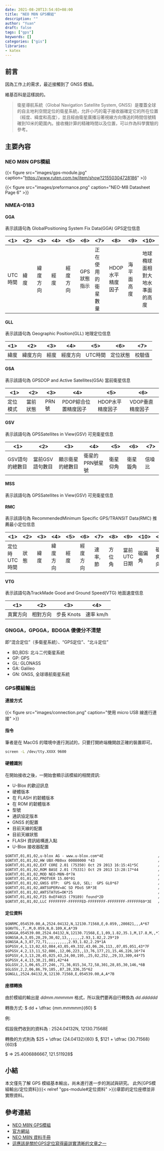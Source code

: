 ```yaml
---
date: 2021-08-20T13:54:03+08:00
title: "NEO M8N GPS模組"
description: ""
author: "Yuan"
draft: false
tags: ["gps"]
keywords: []
categories: ["gis"]
libraries:
- katex
---
```


## 前言

因為工作上的需求，最近接觸到了 GNSS 模組。

維基百科是這樣說的。
> 衛星導航系統（Global Navigation Satellite System, GNSS）是覆蓋全球的自主地利空間定位的衛星系統，允許小巧的電子接收器確定它的所在位置（經度、緯度和高度），並且經由衛星廣播沿著視線方向傳送的時間信號精確到10米的範圍內。接收機計算的精確時間以及位置，可以作為科學實驗的參考。

<!--more-->

## 主要內容

### NEO M8N GPS模組

{{< figure src="images/gps-module.jpg" caption="https://www.ruten.com.tw/item/show?21550304728186" >}}

{{< figure src="images/preformance.png" caption="NEO-M8 Datasheet Page 6" >}}

### NMEA-0183

#### GGA
表示該語句為 GlobalPositioning System Fix Data(GGA) GPS定位信息
	
|  <1>  | <2> | <3>  | <4> | <5>  |   <6>   |    <7>    |    <8>     |  <9>  |      <10>       |  <11>   |  <12>  |
|-------|-----|------|-----|------|---------|-----------|------------|-------|-----------------|---------|--------|
| UTC時間 | 緯度  | 緯度方向 | 經度  | 經度方向 | GPS狀態指示 | 正在使用的衛星數量 | HDOP水平精度因子 | 海平面高度 | 地球橢球面相對大地水準面的高度 | 差分GPS信息 | 差分站ID號 |

#### GLL
表示該語句為 Geographic Position(GLL) 地理定位信息

| <1> | <2>  | <3> | <4>  |  <5>  | <6>  | <7> |
|-----|------|-----|------|-------|------|-----|
| 緯度  | 緯度方向 | 經度  | 經度方向 | UTC時間 | 定位狀態 | 校驗值 |

#### GSA
表示該語句為 GPSDOP and Active Satellites(GSA) 當前衛星信息
		
| <1>  | <2>  | <3>  |     <4>      |    <5>     |    <6>     |
|------|------|------|--------------|------------|------------|
| 定位模式 | 當前狀態 | PRN號 | PDOP綜合位置精度因子 | HDOP水平精度因子 | VDOP垂直精度因子 |

#### GSV
表示該語句為 GPSSatellites in View(GSV) 可見衛星信息
	
|    <1>    |    <2>    |   <3>    |    <4>    | <5>  | <6>  | <7> |
|-----------|-----------|----------|-----------|------|------|-----|
| GSV語句的總數目 | 當前GSV語句數目 | 顯示衛星的總數目 | 衛星的PRN號星號 | 衛星仰角 | 衛星鏇角 | 信噪比 |
	
#### MSS
表示該語句為 GPSSatellites in View(GSV) 可見衛星信息

#### RMC
表示該語句為 RecommendedMinimum Specific GPS/TRANSIT Data(RMC) 推薦最小定位信息

|   <1>    | <2> | <3> | <4>  | <5> | <6>  | <7>  | <8> |   <9>   | <10> | <11>  |
|----------|-----|-----|------|-----|------|------|-----|---------|------|-------|
| 定位時UTC時間 | 狀態  | 緯度  | 緯度方向 | 經度  | 經度方向 | 速率,節 | 方位角 | 當前UTC日期 | 磁偏角  | 磁偏角方向 |

#### VTG
表示該語句為TrackMade Good and Ground Speed(VTG) 地面速度信息

| <1>  | <2>  |   <3>    |   <4>   |
|------|------|----------|---------|
| 真實方向 | 相對方向 | 步長 Knots | 速率 km/h |

### GNGGA，GPGGA，BDGGA 傻傻分不清楚
即“混合定位”（多衛星系統）、“GPS定位”、“北斗定位”

- BD,BDS: 北斗二代衛星系統
- GP: GPS
- GL: GLONASS
- GA: Galileo
- GN: GNSS, 全球導航衛星系統

### GPS模組輸出

#### 連接方式

{{< figure src="images/connection.png" caption="使用 micro USB 線進行連接" >}}

#### 指令

筆者是在 MacOS 的環境中進行測試的，只要打開終端機開啟正確的裝置即可。

```bash
screen -L /dev/tty.XXXX 9600
```

#### 硬體識別
在開始接收之後，一開始會顯示該模組的相關資訊:
- U-Blox 的歡迎訊息
- 硬體版本
- 在 FLASH 的韌體版本
- 在 ROM 的韌體版本
- 型號
- 通訊協定版本
- GNSS 的配置
- 目前天線的配置
- 目前天線狀態
- FLASH 資訊結構進入點
- U-Blox 接收器配置

```txt
$GNTXT,01,01,02,u-blox AG - www.u-blox.com*4E                         // U-Blox 的歡迎訊息
$GNTXT,01,01,02,HW UBX-M80xx 00080000 *43                             // 硬體版本
$GNTXT,01,01,02,EXT CORE 2.01 (75350) Oct 29 2013 16:15:41*5C         // 在 FLASH 的韌體版本
$GNTXT,01,01,02,ROM BASE 2.01 (75331) Oct 29 2013 13:28:17*44         // 在 ROM 的韌體版本
$GNTXT,01,01,02,MOD NEO-M8N-0*7A                                      // 型號
$GNTXT,01,01,02,PROTVER 15.00*01                                      // 通訊協定版本
$GNTXT,01,01,02,GNSS OTP:  GPS GLO, SEL:  GPS GLO*67                  // GNSS配置
$GNTXT,01,01,02,ANTSUPERV=AC SD PDoS SR*3E                            // 目前天線的配置
$GNTXT,01,01,02,ANTSTATUS=OK*25                                       // 目前天線狀態
$GNTXT,01,01,02,FIS 0xEF4015 (79189) found*2D                         // FLASH 資訊結構進入點
$GNTXT,01,01,02,LLC FFFFFFFF-FFFFFFED-FFFFFFFF-FFFFFFFF-FFFFFF69*3E   // U-Blox 接收器配置
```

#### 定位資料

```txt
$GNRMC,054539.00,A,2524.04132,N,12130.71568,E,0.059,,200821,,,A*67
$GNVTG,,T,,M,0.059,N,0.109,K,A*39
$GNGGA,054539.00,2524.04132,N,12130.71568,E,1,09,1.82,35.1,M,17.8,M,,*75
$GNGSA,A,3,05,20,29,30,02,13,,,,,,,2.93,1.82,2.29*19
$GNGSA,A,3,87,72,71,,,,,,,,,,2.93,1.82,2.29*1A
$GPGSV,4,1,13,02,63,084,43,05,49,332,43,06,26,113,,07,05,051,43*7F
$GPGSV,4,2,13,11,52,086,,12,06,223,,13,76,177,21,15,46,226,16*74
$GPGSV,4,3,13,20,45,025,43,24,00,195,,25,02,252,,29,33,309,44*75
$GPGSV,4,4,13,30,21,081,42*44
$GLGSV,2,1,06,65,27,246,,71,36,015,34,72,58,301,28,85,30,146,*6B
$GLGSV,2,2,06,86,79,105,,87,28,336,35*62
$GNGLL,2524.04132,N,12130.71568,E,054539.00,A,A*7B
```

#### 座標轉換

由於模組的輸出是 $ddmm.mmmmm$ 格式，所以我們要再自行轉換為 $dd.dddddd$

轉換方式: $ dd + \dfrac {mm.mmmmm}{60} $

例:

假設我們收到的資料為 : 2524.04132N, 12130.71568E

轉換的方式則為 $25 + \dfrac {24.04132}{60} $, $121 + \dfrac {30.71568}{60}$

$ => 25.4006886667, 121.511928$

## 小結

本文僅先了解 GPS 模組基本輸出，尚未進行進一步的測試與研究。
此外[GPS模組輸出/定位資料]({{< relref "gps-module#定位資料" >}})章節的定位座標並非實際資料。

## 參考連結

- [NEO M8N GPS模組][1]
- [官方網站][2]
- [NEO M8N 資料手冊][datasheet]
- [這應該是關於GPS定位寫得最詳實清晰的文章之一][3]

[1]:https://www.ruten.com.tw/item/show?21550304728186
[2]:https://www.u-blox.com/en/product/neo-m8-series
[datasheet]:https://www.u-blox.com/en/ubx-viewer/view/u-blox8-M8_ReceiverDescrProtSpec_UBX-13003221?url=https%3A%2F%2Fwww.u-blox.com%2Fsites%2Fdefault%2Ffiles%2Fproducts%2Fdocuments%2Fu-blox8-M8_ReceiverDescrProtSpec_UBX-13003221.pdf
[3]:https://www.gushiciku.cn/dc_tw/108015572